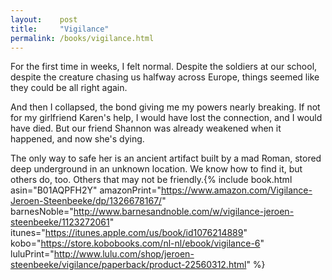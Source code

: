```yaml
---
layout:    post
title:     "Vigilance"
permalink: /books/vigilance.html
---
```


For the first time in weeks, I felt normal. Despite the soldiers at our school, despite the creature chasing us halfway across Europe, things seemed like they could be all right again.

And then I collapsed, the bond giving me my powers nearly breaking. If not for my girlfriend Karen's help, I would have lost the connection, and I would have died. But our friend Shannon was already weakened when it happened, and now she's dying.

The only way to safe her is an ancient artifact built by a mad Roman, stored deep underground in an unknown location. We know how to find it, but others do, too. Others that may not be friendly.{% include book.html asin="B01AQPFH2Y" amazonPrint="https://www.amazon.com/Vigilance-Jeroen-Steenbeeke/dp/1326678167/" barnesNoble="http://www.barnesandnoble.com/w/vigilance-jeroen-steenbeeke/1123272061" itunes="https://itunes.apple.com/us/book/id1076214889" kobo="https://store.kobobooks.com/nl-nl/ebook/vigilance-6" luluPrint="http://www.lulu.com/shop/jeroen-steenbeeke/vigilance/paperback/product-22560312.html" %}

